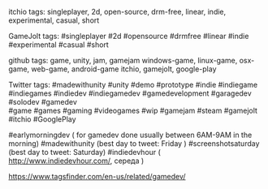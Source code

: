itchio tags: 
singleplayer, 2d, open-source, drm-free, linear, indie, experimental, casual, short

GameJolt tags:
#singleplayer #2d #opensource #drmfree #linear #indie #experimental #casual #short

github tags:
game, unity, jam, gamejam
windows-game, linux-game, osx-game, web-game, android-game
itchio, gamejolt, google-play

Twitter tags:
#madewithunity #unity 
#demo #prototype 
#indie #indiegame #indiegames #indiedev #indiegamedev #gamedevelopment #garagedev #solodev
#gamedev  
#game #games #gaming #videogames
#wip
#gamejam 
#steam #gamejolt #itchio #GooglePlay 

#earlymorningdev   ( for gamedev done usually between 6AM-9AM in the morning)
#madewithunity (best day to tweet: Friday ) 
#screenshotsaturday (best day to tweet: Saturday) 
#indiedevhour ( http://www.indiedevhour.com/, середа )

https://www.tagsfinder.com/en-us/related/gamedev/
